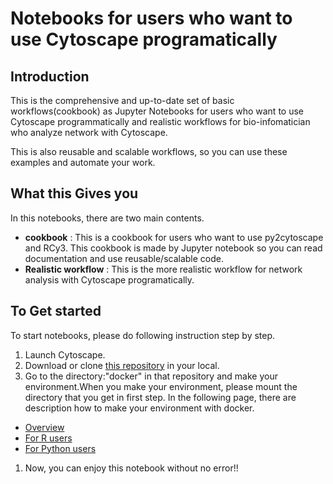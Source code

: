 # Notebooks for users who want to use Cytoscape programatically

## Introduction

This is the comprehensive and up-to-date set of basic workflows(cookbook) as Jupyter Notebooks for users who want to use Cytoscape programmatically and realistic workflows for bio-infomatician who analyze network with Cytoscape.

This is also reusable and scalable workflows, so you can use these examples and automate your work.

## What this Gives you

In this notebooks, there are two main contents.

* **cookbook** : This is a cookbook for users who want to use py2cytoscape and RCy3. This cookbook is made by Jupyter notebook so you can read documentation and use reusable/scalable code.
* **Realistic workflow** : This is the more realistic workflow for network analysis with Cytoscape programatically.

## To Get started

To start notebooks, please do following instruction step by step.

1. Launch Cytoscape.
1. Download or clone [this repository](https://github.com/idekerlab/cyrest-examples) in your local.
1. Go to the directory:"docker" in that repository and make your environment.When you make your environment, please mount the directory that you get in first step. In the following page, there are description how to make your environment with docker.
  * [Overview](https://github.com/idekerlab/cyrest-examples/tree/master/docker)
  * [For R users](https://github.com/idekerlab/cyrest-examples/tree/master/docker/R)
  * [For Python users](https://github.com/idekerlab/cyrest-examples/tree/master/docker/python)
1. Now, you can enjoy this notebook without no error!!
